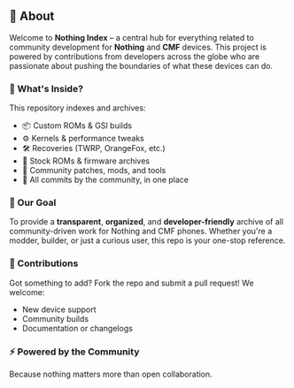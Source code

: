 ## 👋 About

Welcome to **Nothing Index** – a central hub for everything related to community development for **Nothing** and **CMF** devices. This project is powered by contributions from developers across the globe who are passionate about pushing the boundaries of what these devices can do.

### 📁 What's Inside?
This repository indexes and archives:
- 📦 Custom ROMs & GSI builds  
- ⚙️ Kernels & performance tweaks  
- 🛠️ Recoveries (TWRP, OrangeFox, etc.)  
- 📲 Stock ROMs & firmware archives  
- 🧠 Community patches, mods, and tools  
- 📝 All commits by the community, in one place

### 🌱 Our Goal
To provide a **transparent**, **organized**, and **developer-friendly** archive of all community-driven work for Nothing and CMF phones. Whether you're a modder, builder, or just a curious user, this repo is your one-stop reference.

### 🤝 Contributions
Got something to add? Fork the repo and submit a pull request! We welcome:
- New device support
- Community builds
- Documentation or changelogs

### ⚡ Powered by the Community  
Because nothing matters more than open collaboration.


